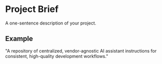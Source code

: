 # Project Brief

A one-sentence description of your project.

## Example

"A repository of centralized, vendor-agnostic AI assistant instructions for consistent, high-quality development workflows."
